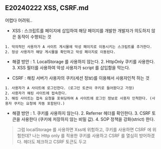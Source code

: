 ## E20240222 XSS, CSRF.md

어렵다 어려워..

- XSS : 스크립트를 페이지에 삽입하여 해당 페이지를 개발한 개발자가 의도하지 않은 동작이 수행되는 것
```
1. 악의적인 사용자가 A 사이트 게시물에 악성 페이지로 이동시키는 스크립트를 추가한다.
2. 정상 사용자가 해당 게시물을 확인하고 악성 페이지로 이동된다.
```
- 해결 방안 : 1. LocalStorage 를 사용하지 않는다. 2. HttpOnly 쿠키를 사용한다. 3. XSS 필터를 사용하여 악성 사용자가 script 를 삽입함을 막는다.

- CSRF : 해킹 서버가 사용자의 쿠키(세션 정보)를 이용해서 사용자인척 하는 것
```
1. 사용자가 A 사이트에 로그인한다. (로그인 토큰이 쿠키로 들어왔다고 가정)
2. 사용자가 해킹 사이트에 접속한다.
3. 해킹 사이트는 접속 요청을 포워딩하여 A 사이트에 로그인 정보로 사용자 인척한다. (사용자 쿠키는 요청에 자동 포함된다.)
```
- 해결 방안 : 1. 쿠키를 사용하지 않는다. 2. Referrer 헤더를 확인한다. 3. CSRF 토큰을 사용한다 (쿠키에 저장하지 않는 비밀 값). 4. SOP 정책을 강화(strict) 한다.

> 그럼 localStorage 를 사용하면 Xss에 위험하고, 쿠키를 사용하면 CSRF 에 위험한데?
> 나는 Http only 를 적용한 쿠키를 사용하고 CSRF 를 열심히 방어하겠다. 헤더도 체크하고 CSRF 토큰도 두고
